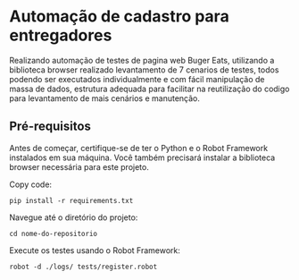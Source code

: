 # Automação de cadastro para entregadores
Realizando automação de testes de pagina web Buger Eats, utilizando a biblioteca browser realizado levantamento de 7 cenarios de testes, todos podendo ser executados individualmente e com fácil manipulação de massa de dados, estrutura adequada para facilitar na reutilização do codigo para levantamento de mais cenários e manutenção.

## Pré-requisitos

Antes de começar, certifique-se de ter o Python e o Robot Framework instalados em sua máquina. Você também precisará instalar a biblioteca browser necessária para este projeto.

Copy code:
  
    pip install -r requirements.txt
    
Navegue até o diretório do projeto:
    
    cd nome-do-repositorio

Execute os testes usando o Robot Framework:

    robot -d ./logs/ tests/register.robot
    

